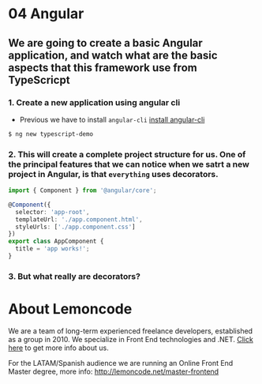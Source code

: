 # 04 Angular

## We are going to create a basic Angular application, and watch what are the basic aspects that this framework use from TypeScricpt

### 1. Create a new application using angular cli

* Previous we have to install `angular-cli` [install angular-cli](https://cli.angular.io/)

```bash
$ ng new typescript-demo
```

### 2. This will create a complete project structure for us. One of the principal features that we can notice when we satrt a new project in Angular, is that `everything` uses decorators.

```typescript app.component.ts
import { Component } from '@angular/core';

@Component({
  selector: 'app-root',
  templateUrl: './app.component.html',
  styleUrls: ['./app.component.css']
})
export class AppComponent {
  title = 'app works!';
}
``` 

### 3. But what really are decorators? 

# About Lemoncode

We are a team of long-term experienced freelance developers, established as a group in 2010.
We specialize in Front End technologies and .NET. [Click here](http://lemoncode.net/services/en/#en-home) to get more info about us.

For the LATAM/Spanish audience we are running an Online Front End Master degree, more info: http://lemoncode.net/master-frontend
